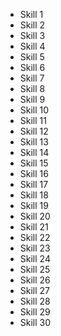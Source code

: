 - Skill 1
- Skill 2
- Skill 3
- Skill 4
- Skill 5
- Skill 6
- Skill 7
- Skill 8
- Skill 9
- Skill 10
- Skill 11
- Skill 12
- Skill 13
- Skill 14
- Skill 15
- Skill 16
- Skill 17
- Skill 18
- Skill 19
- Skill 20
- Skill 21
- Skill 22
- Skill 23
- Skill 24
- Skill 25
- Skill 26
- Skill 27
- Skill 28
- Skill 29
- Skill 30
